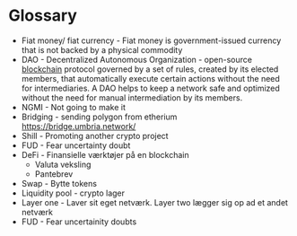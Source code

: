 # Glossary

- Fiat money/ fiat currency - Fiat money is government-issued currency that is not backed by a physical commodity
- DAO - Decentralized Autonomous Organization - open-source [blockchain](https://coinmarketcap.com/alexandria/glossary/blockchain) protocol governed by a set of rules, created by its elected members,  that automatically execute certain actions without the need for  intermediaries. A DAO helps to keep a network safe and optimized without the need for manual intermediation by its members.
- NGMI - Not going to make it
- Bridging - sending polygon from etherium https://bridge.umbria.network/
- Shill - Promoting another crypto project
- FUD - Fear uncertainty doubt
- DeFi - Finansielle værktøjer på en blockchain
  - Valuta veksling
  - Pantebrev
- Swap - Bytte tokens
- Liquidity pool - crypto lager
- Layer one - Laver sit eget netværk. Layer two lægger sig op ad et andet netværk
- FUD - Fear uncertainity doubts

